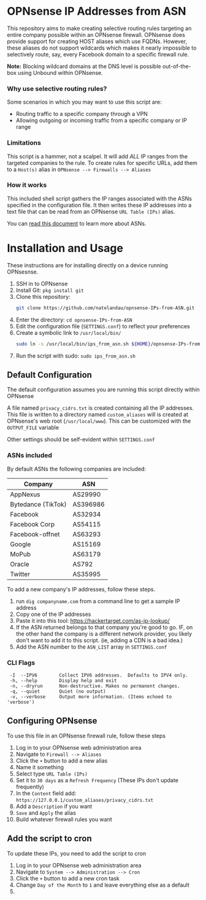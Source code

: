 # OPNsense IP Addresses from ASN

This repository aims to make creating selective routing rules targeting an entire company possible within an OPNsense firewall. OPNsense does provide support for creating HOST aliases which use FQDNs. However, these aliases do not support wildcards which makes it nearly impossible to selectively route, say, every Facebook domain to a specific firewall rule.

**Note:** Blocking wildcard domains at the DNS level is possible out-of-the-box using Unbound within OPNsense.

### Why use selective routing rules?
Some scenarios in which you may want to use this script are:

* Routing traffic to a specific company through a VPN
* Allowing outgoing or incoming traffic from a specific company or IP range

### Limitations
This script is a hammer, not a scalpel.  It will add *ALL* IP ranges from the targeted companies to the rule.  To create rules for specific URLs, add them to a `Host(s)` alias in `OPNsense --> Firewalls --> Aliases`

### How it works
This included shell script gathers the IP ranges associated with the ASNs specified in the configuration file. It then writes these IP addresses into a text file that can be read from an OPNsense `URL Table (IPs)` alias.

You can [read this document](https://www.arin.net/resources/guide/asn/) to learn more about ASNs.

# Installation and Usage
These instructions are for installing directly on a device running OPNsesnse.

1. SSH in to OPNsense
2. Install Git: `pkg install git`
3. Clone this repository:
   ```bash
   git clone https://github.com/natelandau/opnsense-IPs-from-ASN.git
   ```
4. Enter the directory: `cd opnsense-IPs-from-ASN`
5. Edit the configuration file (`SETTINGS.conf`) to reflect your preferences
6. Create a symbolic link to `/usr/local/bin/`
   ```bash
   sudo ln -s /usr/local/bin/ips_from_asn.sh ${HOME}/opnsense-IPs-from-ASN/ips_from_asn.sh
   ```
7. Run the script with sudo: `sudo ips_from_asn.sh`

## Default Configuration
The default configuration assumes you are running this script directly within OPNsense

A file named `privacy_cidrs.txt` is created containing all the IP addresses.  This file is written to a directory named `custom_aliases` will is created at OPNsense's web root (`/usr/local/www`). This can be customized with the `OUTPUT_FILE` variable

Other settings should be self-evident within `SETTINGS.conf`

### ASNs included
By default ASNs the following companies are included:

| Company               | ASN     |
| ---                   | ---     |
| AppNexus              | AS29990 |
| Bytedance (TikTok)    | AS396986 |
| Facebook              | AS32934 |
| Facebook Corp         | AS54115 |
| Facebook-offnet       | AS63293 |
| Google                | AS15169 |
| MoPub                 | AS63179 |
| Oracle                | AS792   |
| Twitter               | AS35995 |

To add a new company's IP addresses, follow these steps.

 1. run `dig companyname.com` from a command line to get a sample IP address
 2. Copy one of the IP addresses
 3. Paste it into this tool: https://hackertarget.com/as-ip-lookup/
 4. If the ASN returned belongs to that company you're good to go. IF, on the other hand the company is a different network provider, you likely don't want to add it to this script. (ie, adding a CDN is a bad idea.)
 5. Add the ASN number to the `ASN_LIST` array in `SETTINGS.conf`

### CLI Flags
```
 -I  --IPV6        Collect IPV6 addresses.  Defaults to IPV4 only.
 -h, --help        Display help and exit
 -n, --dryrun      Non-destructive. Makes no permanent changes.
 -q, --quiet       Quiet (no output)
 -v, --verbose     Output more information. (Items echoed to 'verbose')
 ```

 ## Configuring OPNsense
 To use this file in an OPNsense firewall rule, follow these steps

 1. Log in to your OPNsense web administration area
 2. Navigate to `Firewall --> Aliases`
 3. Click the `+` button to add a new alias
 4. Name it something
 5. Select type `URL Table (IPs)`
 6. Set it to `30 days` as a `Refresh Frequency` (These IPs don't update frequently)
 7. In the `Content` field add: `https://127.0.0.1/custom_aliases/privacy_cidrs.txt`
 8. Add a `Description` if you want
 9. `Save` and `Apply` the alias
 10. Build whatever firewall rules you want

## Add the script to cron
To update these IPs, you need to add the script to cron

1. Log in to your OPNsense web administration area
2. Navigate to `System --> Administration --> Cron`
3. Click the `+` button to add a new cron task
4. Change `Day of the Month` to `1` and leave everything else as a default
5.

